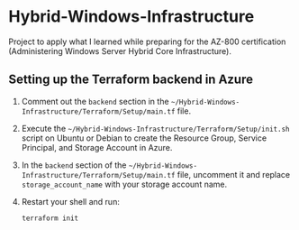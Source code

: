 # Hybrid-Windows-Infrastructure
Project to apply what I learned while preparing for the AZ-800 certification (Administering Windows Server Hybrid Core Infrastructure).

## Setting up the Terraform backend in Azure

1. Comment out the `backend` section in the `~/Hybrid-Windows-Infrastructure/Terraform/Setup/main.tf` file.
2. Execute the `~/Hybrid-Windows-Infrastructure/Terraform/Setup/init.sh` script on Ubuntu or Debian to create the Resource Group, Service Principal, and Storage Account in Azure.
3. In the `backend` section of the `~/Hybrid-Windows-Infrastructure/Terraform/Setup/main.tf` file, uncomment it and replace `storage_account_name` with your storage account name.
4. Restart your shell and run:

   ```sh
   terraform init

